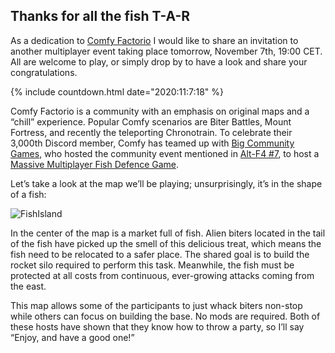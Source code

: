 ## Thanks for all the fish <author>T-A-R</author>

As a dedication to [Comfy Factorio](https://getcomfy.eu) I would like to share an invitation to another multiplayer event taking place tomorrow, November 7th, 19:00 CET. All are welcome to play, or simply drop by to have a look and share your congratulations.

{% include countdown.html date="2020:11:7:18" %}

Comfy Factorio is a community with an emphasis on original maps and a “chill” experience. Popular Comfy scenarios are Biter Battles, Mount Fortress, and recently the teleporting Chronotrain. To celebrate their 3,000th Discord member, Comfy has teamed up with [Big Community Games](https://www.bigcommunitygames.com/), who hosted the community event mentioned in [Alt-F4 #7](https://alt-f4.blog/ALTF4-7/#join-the-bcg-mmo-event-tomorrow-t-a-r), to host a [Massive Multiplayer Fish Defence Game](https://www.bigcommunitygames.com/Fish-Defence).

Let’s take a look at the map we’ll be playing; unsurprisingly, it’s in the shape of a fish:

![FishIsland](https://media.alt-f4.blog/ALTF4/12/fishIsland.jpg)

In the center of the map is a market full of fish. Alien biters located in the tail of the fish have picked up the smell of this delicious treat, which means the fish need to be relocated to a safer place. The shared goal is to build the rocket silo required to perform this task. Meanwhile, the fish must be protected at all costs from continuous, ever-growing attacks coming from the east.

This map allows some of the participants to just whack biters non-stop while others can focus on building the base. No mods are required. Both of these hosts have shown that they know how to throw a party, so I’ll say “Enjoy, and have a good one!”
